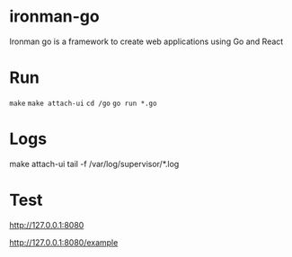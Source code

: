 # ironman-go

Ironman go is a framework to create web applications using Go and React

# Run 

`make`
`make attach-ui`
`cd /go`
`go run *.go`

# Logs

make attach-ui
tail -f /var/log/supervisor/*.log

# Test

http://127.0.0.1:8080

http://127.0.0.1:8080/example
